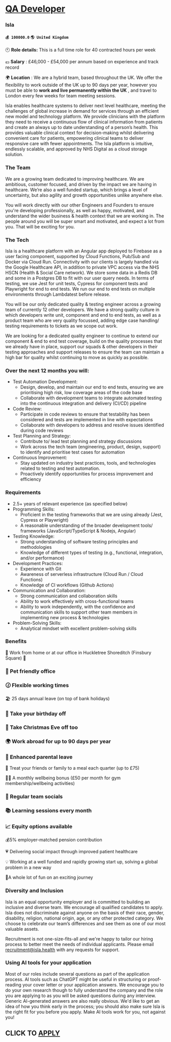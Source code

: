 # [QA Developer](https://www.remotewlb.com/apply/qa-developer-71180)  
### Isla  
#### `💰 100000.0` `🌎 United Kingdom`  

🕙 **Role details:** This is a full time role for 40 contracted hours per week

💷 **Salary** : £46,000 - £54,000 per annum based on experience and track record

🌍 **Location** : We are a hybrid team, based throughout the UK. We offer the flexibility to work outside of the UK up to 90 days per year, however you must be able to **work and live permanently within the UK** , and travel to London every few weeks for team meeting sessions.

Isla enables healthcare systems to deliver next level healthcare, meeting the challenges of global increase in demand for services through an efficient new model and technology platform. We provide clinicians with the platform they need to receive a continuous flow of clinical information from patients and create an always up to date understanding of a person’s health. This provides valuable clinical context for decision-making whilst delivering convenient care for patients, empowering clinical teams to deliver responsive care with fewer appointments. The Isla platform is intuitive, endlessly scalable, and approved by NHS Digital as a cloud storage solution.

### The Team

We are a growing team dedicated to improving healthcare. We are ambitious, customer focused, and driven by the impact we are having in healthcare. We’re also a well funded startup, which brings a level of uncertainty, but also agility and growth opportunities unlike anywhere else.

You will work directly with our other Engineers and Founders to ensure you're developing professionally, as well as happy, motivated, and understand the wider business & health context that we are working in. The people around you will be super smart and motivated, and expect a lot from you. That will be exciting for you.

### The Tech

Isla is a healthcare platform with an Angular app deployed to Firebase as a user facing component, supported by Cloud Functions, Pub/Sub and Docker via Cloud Run. Connectivity with our clients is largely handled via the Google Healthcare API, in addition to private VPC access via the NHS HSCN (Health & Social Care network). We store some data in a Redis DB and some in a Postgres DB to fit with our user query needs. In terms of testing, we use Jest for unit tests, Cypress for component tests and Playwright for end to end tests. We run our end to end tests on multiple environments through Lambdatest before release.

You will be our only dedicated quality & testing engineer across a growing team of currently 12 other developers. We have a strong quality culture in which developers write unit, component and end to end tests, as well as a product team who are very quality focussed, adding edge case handling/ testing requirements to tickets as we scope out work.

We are looking for a dedicated quality engineer to continue to extend our component & end to end test coverage, build on the quality processes that we already have in place, support our squads & other developers in their testing approaches and support releases to ensure the team can maintain a high bar for quality whilst continuing to move as quickly as possible.

### Over the next 12 months you will:

  * Test Automation Development:
    * Design, develop, and maintain our end to end tests, ensuring we are prioritising high risk, low coverage areas of the code base
    * Collaborate with development teams to integrate automated testing into the continuous integration and delivery (CI/CD) pipeline
  * Code Review:
    * Participate in code reviews to ensure that testability has been considered and tests are implemented in line with expectations
    * Collaborate with developers to address and resolve issues identified during code reviews
  * Test Planning and Strategy:
    * Contribute to/ lead test planning and strategy discussions
    * Work across the tech team (engineering, product, design, support) to identify and prioritise test cases for automation
  * Continuous Improvement:
    * Stay updated on industry best practices, tools, and technologies related to testing and test automation.
    * Proactively identify opportunities for process improvement and efficiency

### Requirements

  * 2.5+ years of relevant experience (as specified below)
  * Programming Skills:
    * Proficient in the testing frameworks that we are using already (Jest, Cypress or Playwright)
    * A reasonable understanding of the broader development tools/ frameworks (JavaScript/TypeScript & Nodejs, Angular)
  * Testing Knowledge:
    * Strong understanding of software testing principles and methodologies
    * Knowledge of different types of testing (e.g., functional, integration, and/or performance)
  * Development Practices:
    * Experience with Git
    * Awareness of serverless infrastructure (Cloud Run / Cloud Functions)
    * Knowledge of CI workflows (Github Actions)
  * Communication and Collaboration:
    * Strong communication and collaboration skills
    * Ability to work effectively with cross-functional teams
    * Ability to work independently, with the confidence and communication skills to support other team members in implementing new process & technologies
  * Problem-Solving Skills:
    * Analytical mindset with excellent problem-solving skills

### Benefits

🏡 Work from home or at our office in Huckletree Shoreditch (Finsbury Square) 🏢

### 🐶 Pet friendly office

### 🕜 Flexible working times

🏖️ 25 days annual leave (on top of bank holidays)

### 🎂 Take your birthday off

### 🎄 Take Christmas Eve off too

### 🌍 Work abroad for up to 90 days per year

### 🎉 Enhanced parental leave

🍜 Treat your friends or family to a meal each quarter (up to £75)

🧘‍♀️ A monthly wellbeing bonus (£50 per month for gym membership/wellbeing activities)

### 🎳 Regular team socials

### 📚 Learning sessions every month

### 📈 Equity options available

💰5% employer-matched pension contribution

💗 Delivering social impact through improved patient healthcare

💡 Working at a well funded and rapidly growing start up, solving a global problem in a new way

🎇A whole lot of fun on an exciting journey

### Diversity and Inclusion

Isla is an equal opportunity employer and is committed to building an inclusive and diverse team. We encourage all qualified candidates to apply. Isla does not discriminate against anyone on the basis of their race, gender, disability, religion, national origin, age, or any other protected category. We choose to celebrate our team’s differences and see them as one of our most valuable assets.

Recruitment is not one-size-fits-all and we're happy to tailor our hiring process to better meet the needs of individual applicants. Please email recruitment@isla.health with any requests for support.

### Using AI tools for your application

Most of our roles include several questions as part of the application process. AI tools such as ChatGPT might be useful in structuring or proof-reading your cover letter or your application answers. We encourage you to do your own research though to fully understand the company and the role you are applying to as you will be asked questions during any interview. Generic AI-generated answers are also really obvious. We'd like to get an idea of how you think early in the process; you should also make sure Isla is the right fit for you before you apply. Make AI tools work for you, not against you!

  
## CLICK TO [APPLY](https://www.remotewlb.com/apply/qa-developer-71180)

